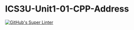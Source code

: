 # ICS3U-Unit1-01-CPP-Address

[![GitHub's Super Linter](https://github.com/Mikayla-Barthelette-1/ICS3U-Unit1-01-CPP-Address/workflows/GitHub's%20Super%20Linter/badge.svg)](https://github.com/Mikayla-Barthelette-1/ICS3U-Unit1-01-CPP-Address/actions)
